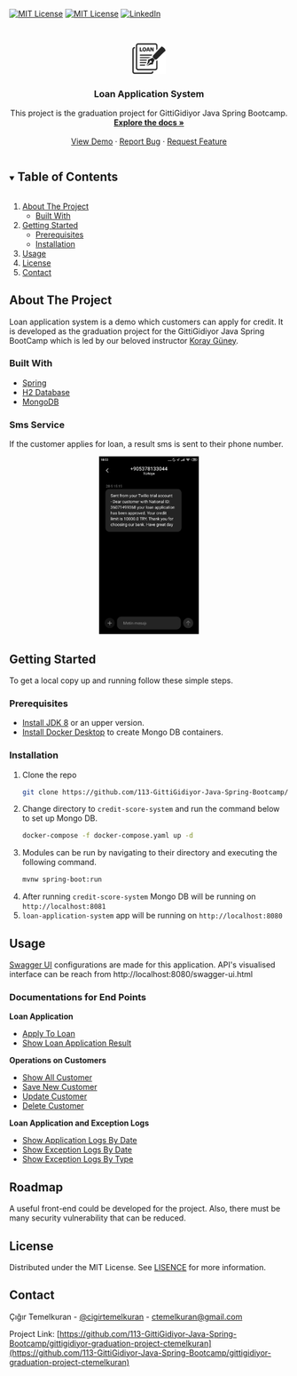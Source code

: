 



[![MIT License][license-shield]][license-url]
[![MIT License][license-shield]][license-url]
[![LinkedIn][linkedin-shield]][linkedin-url]



<!-- PROJECT LOGO -->
<br />
<p align="center">
  <a href="https://github.com/113-GittiGidiyor-Java-Spring-Bootcamp/gittigidiyor-graduation-project-ctemelkuran">
    <img src="images/logo.png" alt="Logo" width="60" >
  </a>
 </p>
<h3 align="center">Loan Application System</h3>

  <p align="center">
    This project is the graduation project for GittiGidiyor Java Spring Bootcamp.
    <br />
    <a href="https://github.com/113-GittiGidiyor-Java-Spring-Bootcamp/gittigidiyor-graduation-project-ctemelkuran"><strong>Explore the docs »</strong></a>
    <br />
    <br />
    <a href="https://github.com/113-GittiGidiyor-Java-Spring-Bootcamp/gittigidiyor-graduation-project-ctemelkuran">View Demo</a>
    ·
    <a href="https://github.com/113-GittiGidiyor-Java-Spring-Bootcamp/gittigidiyor-graduation-project-ctemelkuran/issues">Report Bug</a>
    ·
    <a href="https://github.com/113-GittiGidiyor-Java-Spring-Bootcamp/gittigidiyor-graduation-project-ctemelkuran/issues">Request Feature</a>
  </p>




<!-- TABLE OF CONTENTS -->
<details open="open">
  <summary><h2 style="display: inline-block">Table of Contents</h2></summary>
  <ol>
    <li>
      <a href="#about-the-project">About The Project</a>
      <ul>
        <li><a href="#built-with">Built With</a></li>
      </ul>
    </li>
    <li>
      <a href="#getting-started">Getting Started</a>
      <ul>
        <li><a href="#prerequisites">Prerequisites</a></li>
        <li><a href="#installation">Installation</a></li>
      </ul>
    </li>
    <li><a href="#usage">Usage</a></li>
    <li><a href="#license">License</a></li>
    <li><a href="#contact">Contact</a></li>
  </ol>
</details>



## About The Project


Loan application system is a demo which customers can apply for credit.
It is developed as the graduation project for the 
GittiGidiyor Java Spring BootCamp which is led by our beloved 
instructor [Koray Güney](https://github.com/korayguney).

### Built With

* [Spring](https://spring.io/)
* [H2 Database](https://www.h2database.com/)
* [MongoDB](https://www.mongodb.com/)

### Sms Service

If the customer applies for loan, a result sms is sent to their phone number.


<p align="center">
  <a>
    <img src="images/screenshot.jpg" alt="Screenshot" width="180" >
  </a>
 </p>



<!-- GETTING STARTED -->
## Getting Started

To get a local copy up and running follow these simple steps.

### Prerequisites


* [Install JDK 8](https://www.oracle.com/java/technologies/downloads/) or an upper version.
* [Install Docker Desktop](https://www.docker.com/products/docker-desktop) to create Mongo DB containers.


### Installation

1. Clone the repo
   ```sh
   git clone https://github.com/113-GittiGidiyor-Java-Spring-Bootcamp/gittigidiyor-graduation-project-ctemelkuran.git
   ```
2. Change directory to `credit-score-system` and run the command below to set up Mongo DB.
   ```sh
   docker-compose -f docker-compose.yaml up -d
   ```
3. Modules can be run by navigating to their directory and executing the following command.
   ```sh
   mvnw spring-boot:run
   ```
4. After running `credit-score-system` Mongo DB will be running on `http://localhost:8081`
5. `loan-application-system` app will be running on `http://localhost:8080`

<!-- USAGE EXAMPLES -->
## Usage

[Swagger UI](https://swagger.io/tools/swagger-ui/) configurations are made for this application.
API's visualised interface can be reach from http://localhost:8080/swagger-ui.html 

### Documentations for End Points
**Loan Application**
* [Apply To Loan](doc/loan-application/apply-to-loan.md)
* [Show Loan Application Result](doc/loan-application/get-loan-application-result.md)

**Operations on Customers**
* [Show All Customer](doc/customer/get-all-customers.md)
* [Save New Customer](doc/customer/save-customer.md)
* [Update Customer](doc/customer/update-customer.md)
* [Delete Customer](doc/customer/delete-customer.md)

**Loan Application and Exception Logs**
* [Show Application Logs By Date](doc/customer/get-application-logs.md)
* [Show Exception Logs By Date](docs/exception-logs/get-exception-logs-by-date.md)
* [Show Exception Logs By Type](docs/exception-logs/get-exception-logs-by-type.md)


<!-- ROADMAP -->
## Roadmap

A useful front-end could be developed for the project. 
Also, there must be many security vulnerability that can be reduced.



<!-- LICENSE -->
## License

Distributed under the MIT License. See [LISENCE](LICENSE) for more information.



<!-- CONTACT -->
## Contact

Çığır Temelkuran - [@cigirtemelkuran](https://twitter.com/cigirtemelkuran) - ctemelkuran@gmail.com

Project Link: [https://github.com/113-GittiGidiyor-Java-Spring-Bootcamp/gittigidiyor-graduation-project-ctemelkuran](https://github.com/113-GittiGidiyor-Java-Spring-Bootcamp/gittigidiyor-graduation-project-ctemelkuran)



<!-- MARKDOWN LINKS & IMAGES -->
<!-- https://www.markdownguide.org/basic-syntax/#reference-style-links -->
[stars-shield]: https://img.shields.io/github/stars/ctemelkuran/repo.svg?style=for-the-badge
[stars-url]: https://github.com/113-GittiGidiyor-Java-Spring-Bootcamp/gittigidiyor-graduation-project-ctemelkuran/stargazers
[license-shield]: https://img.shields.io/github/license/ctemelkuran/repo.svg?style=for-the-badge
[license-url]: https://github.com/113-GittiGidiyor-Java-Spring-Bootcamp/gittigidiyor-graduation-project-ctemelkuran/blob/main/LICENSE.txt
[linkedin-shield]: https://img.shields.io/badge/-LinkedIn-black.svg?style=for-the-badge&logo=linkedin&colorB=555
[linkedin-url]: https://linkedin.com/in/ctemelkuran

